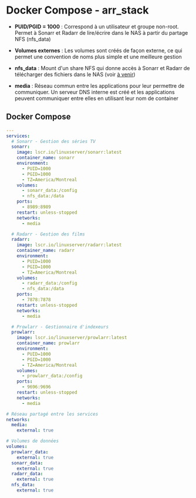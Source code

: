 # Docker Compose - arr_stack


- **PUID/PGID = 1000** : Correspond à un utilisateur et groupe non-root. Permet à Sonarr et Radarr de lire/écrire dans le NAS à partir du partage NFS (nfs_data)

- **Volumes externes** : Les volumes sont créés de façon externe, ce qui permet une convention de noms plus simple et une meilleure gestion

- **nfs_data** : Mount d'un share NFS qui donne accès à Sonarr et Radarr de télécharger des fichiers dans le NAS (voir [à venir](lien-vers-config-nfs))

- **media** : Réseau commun entre les applications pour leur permettre de communiquer. Un serveur DNS interne est créé et les applications peuvent communiquer entre elles en utilisant leur nom de container

  
## Docker Compose
```yaml
---
services:
  # Sonarr - Gestion des séries TV
  sonarr:
    image: lscr.io/linuxserver/sonarr:latest
    container_name: sonarr
    environment:
      - PUID=1000
      - PGID=1000
      - TZ=America/Montreal
    volumes:
      - sonarr_data:/config
      - nfs_data:/data
    ports:
      - 8989:8989
    restart: unless-stopped
    networks:
      - media

  # Radarr - Gestion des films
  radarr:
    image: lscr.io/linuxserver/radarr:latest
    container_name: radarr
    environment:
      - PUID=1000
      - PGID=1000
      - TZ=America/Montreal
    volumes:
      - radarr_data:/config
      - nfs_data:/data
    ports:
      - 7878:7878
    restart: unless-stopped
    networks:
      - media

  # Prowlarr - Gestionnaire d'indexeurs
  prowlarr:
    image: lscr.io/linuxserver/prowlarr:latest
    container_name: prowlarr
    environment:
      - PUID=1000
      - PGID=1000
      - TZ=America/Montreal
    volumes:
      - prowlarr_data:/config
    ports:
      - 9696:9696
    restart: unless-stopped
    networks:
      - media

# Réseau partagé entre les services
networks:
  media:
    external: true

# Volumes de données
volumes:
  prowlarr_data:
    external: true
  sonarr_data:
    external: true
  radarr_data:
    external: true
  nfs_data:
    external: true
```
